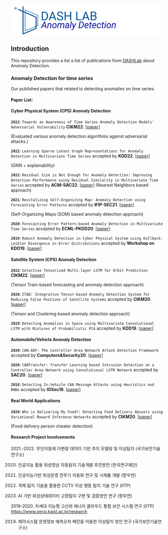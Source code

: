 <img src="asset/Anomlay detection from DASH Lab.png" title="Logo" width="500" />

## Introduction

This repository provides a list a list of publications from [DASHLab](https://dash-lab.github.io/) about Anomaly Detection.

### Anomaly Detection for time series
Our published papers that related to detecting anomalies on time series.

#### Paper List:


#### Cyber Physical System (CPS) Anonaly Detection

**`2022`**: `Towards an Awareness of Time Series Anomaly Detection Models' Adversarial Vulnerability` **CIKM22**. [[paper](https://dl.acm.org/doi/10.1145/3511808.3557073)]

(Evaluated various anomaly detection algorithms against adversarial attacks.)

**`2022`**: `Learning Sparse Latent Graph Representations for Anomaly Detection in Multivariate Time Series` accepted by **KDD22**. [[paper](https://dl.acm.org/doi/abs/10.1145/3534678.3539117)]

(GNN + explainability)

**`2022`**: `Residual Size is Not Enough for Anomaly Detection: Improving Detection Performance using Residual Similarity in Multivariate Time Series` accepted by **ACM-SAC22**. [[paper](https://dl.acm.org/doi/10.1145/3477314.3506990)]
(Nearest Neighbors based approach)

**`2021`**: `Revitalizing Self-Organizing Map: Anomaly Detection using Forecasting Error Patterns` accepted by **IFIP-SEC21**. [[paper](https://link.springer.com/chapter/10.1007/978-3-030-78120-0_25)]

(Self-Organizing Maps (SOM) based anomaly detection approach)

**`2020`**: `Forecasting Error Pattern-based Anomaly Detection in Multivariate Time Series` accepted by **ECML-PKDD20**. [[paper](https://link.springer.com/chapter/10.1007/978-3-030-67667-4_10)]

**`2019`**: `Robust Anomaly Detection in Cyber Physical System using Kullback-Leibler Divergence in Error Distributions` accepted by **Workshop on KDD19**. [[paper](https://kdd-milets.github.io/milets2019/papers/milets19_poster_6.pdf)]



#### Satellite System (CPS) Anonaly Detection

**`2022`**: `Selective Tensorized Multi-layer LSTM for Orbit Prediction` **CIKM22**. [[paper](https://dl.acm.org/doi/abs/10.1145/3511808.3557138)]

(Tensor Train-based forecasting and anomaly detection approach)

**`2020`**: `ITAD: Integrative Tensor-based Anomaly Detection System for Reducing False Postives of Satellite Systems` accepted by **CIKM20**. [[paper](https://dl.acm.org/doi/abs/10.1145/3340531.3412716)]

(Tensor and Clustering based anomaly detection approach)

**`2019`**: `Detecting Anomalies in Space using Multivariate Convolutional LSTM with Mixtures of Probabilistic PCA` accepted by **KDD19**. [[paper](https://dl.acm.org/doi/10.1145/3292500.3330776)]



#### Automobile/Vehicle Anonaly Detection

**`2020`**: `CAN-ADF: The Controller Area Network Attack Detection Framework` accepted by **Computers&Security20**. [[paper](https://www.sciencedirect.com/science/article/pii/S0167404820301292#:~:text=In%20this%20work%2C%20we%20propose,system%20for%20a%20CAN%20bus.&text=Our%20detection%20algorithm%20achieves%20accurate,CAN%20datasets%2C%20outperforming%20prior%20approach.)]

**`2020`**: `CANTransfer: Transfer Learning based Intrusion Detection on a Controller Area Network using Convolutional LSTM Network` accepted by **SAC20**. [[paper](https://dl.acm.org/doi/10.1145/3341105.3373868)]

**`2018`**: `Detecting In-Vehicle CAN Message Attacks using Heuristics and RNNs` accepted by **IOSec18**. [[paper](https://link.springer.com/chapter/10.1007/978-3-030-12085-6_4)]



#### Real World Applications

**`2020`**: `Who is Delivering My Food?: Detecting Food Delivery Abusers using Variational Reward Inference Networks` accepted by **CIKM20**. [[paper](https://dl.acm.org/doi/10.1145/3340531.3412750)]

(Food delivery person cheater detection)



#### Research Project Involvements

2021.-2022. 무인이동체 다변량 데이터 기반 추이 모델링 및 이상탐지 (국가보안기술연구소)

2020. 인공지능 활용 위성영상 자동탐지 기술개발 추진방안 (한국연구재단) 

2020. 인공지능기반 위성운영 전주기 자동화 연구 및 시제품 개발 (항우연) 

2020. 객체 탐지 기술을 활용한 CCTV 이상 행동 탐지 기술 연구 (IITP)

2019.  AI 기반 위성상태데이터 고장탐지 구현 및 검증방안 연구 (항우연)

2019-2020. 차세대 지능형 고신뢰 에너지 클라우드 통합 보안 시스템 연구 (IITP) 
https://www.oecp.kaist.ac.kr/research

2019. 제어시스템 운영정보 예측오차 패턴을 이용한 이상탐지 방안 연구 (국가보안기술연구소)



